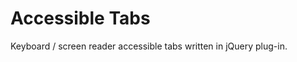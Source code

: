 Accessible Tabs
================

Keyboard / screen reader accessible tabs written in jQuery plug-in.
